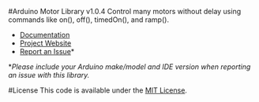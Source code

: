 #Arduino Motor Library v1.0.4
Control many motors without delay using commands like on(), off(), timedOn(), and ramp().

* [Documentation](http://robotsbigdata.com/docs-arduino-motor.html)
* [Project Website](http://robotsbigdata.com)
* [Report an Issue](https://github.com/alextaujenis/RBD_Motor/issues/new)*

\**Please include your Arduino make/model and IDE version when reporting an issue with this library.*

#License
This code is available under the [MIT License](http://opensource.org/licenses/mit-license.php).